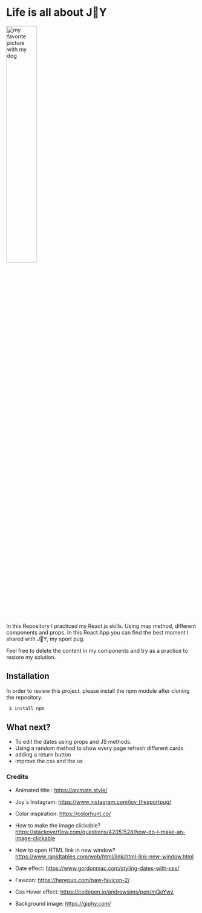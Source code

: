 # Life is all about J🐶Y

<img src ="https://i.ibb.co/1L2MXN0/IMG-1013-2.jpg" width=40% alt="my favorite picture with my dog" >

In this Repository I practiced my React.js skills. Using map method, different components and props. In this React App you can find the best moment I shared with J🐶Y, my sport pug.

Feel free to delete the content in my components and try as a practice to restore my solution.

## Installation

In order to review this project, please install the npm module after cloning the repository.

```bash
 $ install npm
```

## What next?

- To edit the dates using props and JS methods.
- Using a random method to show every page refresh different cards
- adding a return button
- improve the css and the ux

### Credits

- Animated title : https://animate.style/

- Joy´s Instagram: https://www.instagram.com/joy_thesportpug/

- Color inspiration: https://colorhunt.co/

- How to make the image clickable? https://stackoverflow.com/questions/42051528/how-do-i-make-an-image-clickable

- How to open HTML link in new window? https://www.rapidtables.com/web/html/link/html-link-new-window.html

- Date effect: https://www.gordonmac.com/styling-dates-with-css/

- Favicon: https://herepup.com/paw-favicon-2/

- Css Hover effect: https://codepen.io/andrewsims/pen/mQoYwz

- Background image: https://giphy.com/
